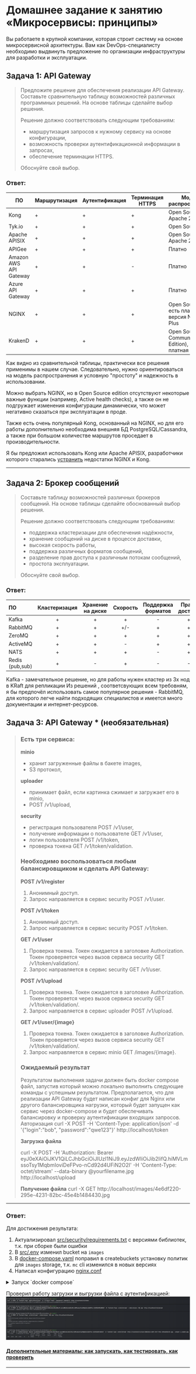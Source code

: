 
# Домашнее задание к занятию «Микросервисы: принципы»

Вы работаете в крупной компании, которая строит систему на основе микросервисной архитектуры.
Вам как DevOps-специалисту необходимо выдвинуть предложение по организации инфраструктуры для разработки и эксплуатации.

## Задача 1: API Gateway 

> Предложите решение для обеспечения реализации API Gateway. Составьте сравнительную таблицу возможностей различных программных решений. На основе таблицы сделайте выбор решения.
> 
> Решение должно соответствовать следующим требованиям:
> - маршрутизация запросов к нужному сервису на основе конфигурации,
> - возможность проверки аутентификационной информации в запросах,
> - обеспечение терминации HTTPS.
> 
> Обоснуйте свой выбор.

### Ответ:

| ПО                     | Маршрутизация | Аутентификация | Терминация HTTPS | Модель распространения                                      |
|------------------------|---------------|----------------|------------------|-------------------------------------------------------------|
| Kong                   | +             | +              | +                | Open Source, Apache 2.0                                     |
| Tyk.io                 | +             | +              | +                | Open Source, MPL                                            |
| Apache APISIX          | +             | +              | +                | Open Source, Apache 2.0                                     |
| APIGee                 | +             | +              | +                | Платно                                                      |
| Amazon AWS API Gateway | +             | +              | -                | Платно                                                      |
| Azure API Gateway      | +             | +              | +                | Платно                                                      |
| NGINX                  | +             | +              | +                | Open Source, но есть платная версия NGINX Plus              |
| KrakenD                | +             | +              | +                | Open Source (для Community Edition), но есть платная версии |

Как видно из сравнительной таблицы, практически все решения применимы в нашем случае. Следовательно, нужно ориентироваться на модель распространения и условную "простоту" и надежность в использовании.

Можно выбрать NGINX, но в Open Source edition отсутствуют некоторые важные функции (например, Active health checks), 
а также он не подгружает изменения конфигурации динамически, что может негативно сказаться при эксплуатации в проде.

Также есть очень популярный Kong, основанный на NGINX, но для его работы дополнительно необходима внешняя БД PostgreSQL/Cassandra, а также при большом количестве маршрутов проседает в производительности.

Я бы предложил использовать Kong или Apache APISIX, разработчики которого старались [устранить](https://api7.ai/blog/why-choose-apisix-instead-of-nginx-or-kong) недостатки NGINX и Kong.

---

## Задача 2: Брокер сообщений

> Составьте таблицу возможностей различных брокеров сообщений. На основе таблицы сделайте обоснованный выбор решения.
> 
> Решение должно соответствовать следующим требованиям:
> - поддержка кластеризации для обеспечения надёжности,
> - хранение сообщений на диске в процессе доставки,
> - высокая скорость работы,
> - поддержка различных форматов сообщений,
> - разделение прав доступа к различным потокам сообщений,
> - простота эксплуатации.
> 
> Обоснуйте свой выбор.

### Ответ:

| ПО                      | Кластеризация | Хранение на диске | Скорость | Поддержка форматов | Права доступа | Простота |
|:------------------------|:-------------:|:-----------------:|:--------:|:------------------:|:-------------:|:--------:|
| Kafka                   |       +       |         +         |    +     |         -          |       +       |    -     |
| RabbitMQ                |       +       |         +         |   +/-    |         +          |       +       |    +     |
| ZeroMQ                  |       +       |         +         |    +     |         +          |       +       |    -     |
| ActiveMQ                |       +       |         +         |    -     |         +          |       +       |    +     |
| NATS                    |       +       |         +         |    +     |         -          |       +       |    +     |
| Redis (pub,sub)         |       +       |         -         |    +     |         -          |       -       |    +     |

Kafka - замечательное решение, но для работы нужен кластер из 3х нод в KRaft для репликации
Из решений , соответсвующих всем требовням, я бы предпочёл использовать самое популярное решения - RabbitMQ, для которого легче найти подходящих специалистов и имеется много документации и интернет-ресурсов.

## Задача 3: API Gateway * (необязательная)

> ### Есть три сервиса:
> 
> **minio**
> - хранит загруженные файлы в бакете images,
> - S3 протокол,
> 
> **uploader**
> - принимает файл, если картинка сжимает и загружает его в minio,
> - POST /v1/upload,
> 
> **security**
> - регистрация пользователя POST /v1/user,
> - получение информации о пользователе GET /v1/user,
> - логин пользователя POST /v1/token,
> - проверка токена GET /v1/token/validation.
> 
> ### Необходимо воспользоваться любым балансировщиком и сделать API Gateway:
> 
> **POST /v1/register**
> 1. Анонимный доступ.
> 2. Запрос направляется в сервис security POST /v1/user.
> 
> **POST /v1/token**
> 1. Анонимный доступ.
> 2. Запрос направляется в сервис security POST /v1/token.
> 
> **GET /v1/user**
> 1. Проверка токена. Токен ожидается в заголовке Authorization. Токен проверяется через вызов сервиса security GET /v1/token/validation/.
> 2. Запрос направляется в сервис security GET /v1/user.
> 
> **POST /v1/upload**
> 1. Проверка токена. Токен ожидается в заголовке Authorization. Токен проверяется через вызов сервиса security GET /v1/token/validation/.
> 2. Запрос направляется в сервис uploader POST /v1/upload.
> 
> **GET /v1/user/{image}**
> 1. Проверка токена. Токен ожидается в заголовке Authorization. Токен проверяется через вызов сервиса security GET /v1/token/validation/.
> 2. Запрос направляется в сервис minio GET /images/{image}.
> 
> ### Ожидаемый результат
> 
> Результатом выполнения задачи должен быть docker compose файл, запустив который можно локально выполнить следующие команды с успешным результатом.
> Предполагается, что для реализации API Gateway будет написан конфиг для Nginx или другого балансировщика нагрузки, который будет запущен как сервис через docker-compose и будет обеспечивать балансировку и проверку аутентификации входящих запросов.
> Авторизация
> curl -X POST -H 'Content-Type: application/json' -d '{"login":"bob", "password":"qwe123"}' http://localhost/token
> 
> **Загрузка файла**
> 
> curl -X POST -H 'Authorization: Bearer eyJ0eXAiOiJKV1QiLCJhbGciOiJIUzI1NiJ9.eyJzdWIiOiJib2IifQ.hiMVLmssoTsy1MqbmIoviDeFPvo-nCd92d4UFiN2O2I' -H 'Content-Type: octet/stream' --data-binary @yourfilename.jpg http://localhost/upload
> 
> **Получение файла**
> curl -X GET http://localhost/images/4e6df220-295e-4231-82bc-45e4b1484430.jpg

---

### Ответ:

Для достижения результата:
1) Актуализировал [src/security/requirements.txt](src/security/requirements.txt) с версиями библиотек, т.к. при сборке были ошибки
2) В [src/.env](src/.env) изменил bucket на `images`
3) В [docker-compose.yaml](src/docker-compose.yaml) поправил в createbuckets установку политик для `images` storage, т.к. `mc` cli изменился в новых версиях
4) Написал конфигурацию [nginx.conf](src/gateway/nginx.conf)


<details>
    <summary>Запуск `docker compose`</summary>

    nedorezov@GARRO:/mnt/e/netology-devops-homeworks/11-microservices-02-principles/src$ docker compose up --build
    [+] Building 2.6s (22/22) FINISHED                                                                                                                                                                                                                                                                                                                                   docker:default
     => [uploader internal] load build definition from Dockerfile                                                                                                                                                                                                                                                                                                                  0.0s
     => => transferring dockerfile: 144B                                                                                                                                                                                                                                                                                                                                           0.0s
     => [security internal] load build definition from Dockerfile                                                                                                                                                                                                                                                                                                                  0.0s
     => => transferring dockerfile: 180B                                                                                                                                                                                                                                                                                                                                           0.0s
     => [uploader internal] load metadata for docker.io/library/node:alpine                                                                                                                                                                                                                                                                                                        2.5s
     => [security internal] load metadata for docker.io/library/python:3.9-alpine                                                                                                                                                                                                                                                                                                  1.7s
     => [security auth] library/python:pull token for registry-1.docker.io                                                                                                                                                                                                                                                                                                         0.0s
     => [uploader auth] library/node:pull token for registry-1.docker.io                                                                                                                                                                                                                                                                                                           0.0s
     => [security internal] load .dockerignore                                                                                                                                                                                                                                                                                                                                     0.0s
     => => transferring context: 2B                                                                                                                                                                                                                                                                                                                                                0.0s
     => [security 1/5] FROM docker.io/library/python:3.9-alpine@sha256:ce83ae657ad10635ea43ecd5efb6ca50bec62183148e37fba075e18a8a34868f                                                                                                                                                                                                                                            0.0s
     => [security internal] load build context                                                                                                                                                                                                                                                                                                                                     0.0s
     => => transferring context: 93B                                                                                                                                                                                                                                                                                                                                               0.0s
     => CACHED [security 2/5] WORKDIR /app                                                                                                                                                                                                                                                                                                                                         0.0s
     => CACHED [security 3/5] COPY requirements.txt .                                                                                                                                                                                                                                                                                                                              0.0s
     => CACHED [security 4/5] RUN pip install -r requirements.txt                                                                                                                                                                                                                                                                                                                  0.0s
     => CACHED [security 5/5] COPY src ./                                                                                                                                                                                                                                                                                                                                          0.0s
     => [security] exporting to image                                                                                                                                                                                                                                                                                                                                              0.0s
     => => exporting layers                                                                                                                                                                                                                                                                                                                                                        0.0s
     => => writing image sha256:e260dbeb8c8798dafe1d032ee0ab87639a448d43d31a6eee3f4e2170f600e860                                                                                                                                                                                                                                                                                   0.0s
     => => naming to docker.io/library/src-security                                                                                                                                                                                                                                                                                                                                0.0s
     => [uploader internal] load .dockerignore                                                                                                                                                                                                                                                                                                                                     0.0s
     => => transferring context: 52B                                                                                                                                                                                                                                                                                                                                               0.0s
     => [uploader 1/5] FROM docker.io/library/node:alpine@sha256:7bfef1d72befbb72b0894a3e4503edbdc0441058b4d091325143338cbf54cff8                                                                                                                                                                                                                                                  0.0s
     => [uploader internal] load build context                                                                                                                                                                                                                                                                                                                                     0.0s
     => => transferring context: 128B                                                                                                                                                                                                                                                                                                                                              0.0s
     => CACHED [uploader 2/5] WORKDIR /app                                                                                                                                                                                                                                                                                                                                         0.0s
     => CACHED [uploader 3/5] COPY package*.json ./                                                                                                                                                                                                                                                                                                                                0.0s
     => CACHED [uploader 4/5] RUN npm install                                                                                                                                                                                                                                                                                                                                      0.0s 
     => CACHED [uploader 5/5] COPY src ./                                                                                                                                                                                                                                                                                                                                          0.0s 
     => [uploader] exporting to image                                                                                                                                                                                                                                                                                                                                              0.0s 
     => => exporting layers                                                                                                                                                                                                                                                                                                                                                        0.0s 
     => => writing image sha256:d5de317d34698e617833ef18a86b794af1dbeeaa8d3ece69a39955be5a020a29                                                                                                                                                                                                                                                                                   0.0s 
     => => naming to docker.io/library/src-uploader                                                                                                                                                                                                                                                                                                                                0.0s 
    [+] Running 5/0
     ✔ Container src-storage-1        Created                                                                                                                                                                                                                                                                                                                                      0.0s 
     ✔ Container src-createbuckets-1  Created                                                                                                                                                                                                                                                                                                                                      0.0s 
     ✔ Container src-uploader-1       Created                                                                                                                                                                                                                                                                                                                                      0.0s 
     ✔ Container src-security-1       Created                                                                                                                                                                                                                                                                                                                                      0.0s 
     ✔ Container src-gateway-1        Created                                                                                                                                                                                                                                                                                                                                      0.0s 
    Attaching to src-createbuckets-1, src-gateway-1, src-security-1, src-storage-1, src-uploader-1
    src-security-1       |  * Serving Flask app 'server'
    src-security-1       |  * Debug mode: off
    src-security-1       | WARNING: This is a development server. Do not use it in a production deployment. Use a production WSGI server instead.
    src-security-1       |  * Running on all addresses (0.0.0.0)
    src-security-1       |  * Running on http://127.0.0.1:3000
    src-security-1       |  * Running on http://172.22.0.2:3000
    src-security-1       | Press CTRL+C to quit
    src-storage-1        | MinIO Object Storage Server
    src-storage-1        | Copyright: 2015-2024 MinIO, Inc.
    src-storage-1        | License: GNU AGPLv3 <https://www.gnu.org/licenses/agpl-3.0.html>
    src-storage-1        | Version: RELEASE.2024-03-07T00-43-48Z (go1.21.8 linux/amd64)
    src-storage-1        |
    src-storage-1        | Status:         1 Online, 0 Offline.
    src-storage-1        | S3-API: http://172.22.0.3:9000  http://127.0.0.1:9000
    src-storage-1        | Console: http://172.22.0.3:33583 http://127.0.0.1:33583
    src-storage-1        |
    src-storage-1        | Documentation: https://min.io/docs/minio/linux/index.html
    src-storage-1        | Warning: The standard parity is set to 0. This can lead to data loss.
    src-createbuckets-1  | Added `storage` successfully.
    src-createbuckets-1  | Bucket created successfully `storage/images`.
    src-createbuckets-1  | Access permission for `storage/images` is set to `download`
    src-uploader-1       | S3: storage:9000 images
    src-uploader-1       | Listening on port 3000
    src-createbuckets-1 exited with code 0
    src-gateway-1        | /docker-entrypoint.sh: /docker-entrypoint.d/ is not empty, will attempt to perform configuration
    src-gateway-1        | /docker-entrypoint.sh: Looking for shell scripts in /docker-entrypoint.d/
    src-gateway-1        | /docker-entrypoint.sh: Launching /docker-entrypoint.d/10-listen-on-ipv6-by-default.sh
    src-gateway-1        | 10-listen-on-ipv6-by-default.sh: info: IPv6 listen already enabled
    src-gateway-1        | /docker-entrypoint.sh: Sourcing /docker-entrypoint.d/15-local-resolvers.envsh
    src-gateway-1        | /docker-entrypoint.sh: Launching /docker-entrypoint.d/20-envsubst-on-templates.sh
    src-gateway-1        | /docker-entrypoint.sh: Launching /docker-entrypoint.d/30-tune-worker-processes.sh
    src-gateway-1        | /docker-entrypoint.sh: Configuration complete; ready for start up
    src-uploader-1       | (node:1) [DEP0152] DeprecationWarning: Custom PerformanceEntry accessors are deprecated. Please use the detail property.
    src-uploader-1       | (Use `node --trace-deprecation ...` to show where the warning was created)
    src-security-1       | 172.22.0.6 - - [08/Mar/2024 13:00:30] "POST /v1/token HTTP/1.0" 200 -
    src-gateway-1        | {"time_local":"08/Mar/2024:13:00:30 +0000","remote_addr":"172.22.0.1","remote_user":"","request":"POST /v1/token HTTP/1.1","status": "200","body_bytes_sent":"99","request_time":"0.010","http_referrer":"","http_user_agent":"curl/8.4.0","http_x_forwarded_for":"","upstream_connect_time":"0.001","upstream_header_time":"0.011","upstream_response_time":"0.011"}
    src-security-1       | 172.22.0.6 - - [08/Mar/2024 13:00:37] "GET /v1/token/validation HTTP/1.0" 200 -
    src-gateway-1        | 2024/03/08 13:00:37 [warn] 23#23: *3 a client request body is buffered to a temporary file /var/cache/nginx/client_temp/0000000001 while sending to client, client: 172.22.0.1, server: , request: "POST /v1/upload HTTP/1.1", host: "localhost"
    src-uploader-1       | Detected file type: image/jpeg
    src-uploader-1       | Saved file in images: 572738df-2cad-487c-a38e-6823d59e46cd.jpg
    src-gateway-1        | {"time_local":"08/Mar/2024:13:00:38 +0000","remote_addr":"172.22.0.1","remote_user":"","request":"POST /v1/upload HTTP/1.1","status": "200","body_bytes_sent":"55","request_time":"0.044","http_referrer":"","http_user_agent":"curl/8.4.0","http_x_forwarded_for":"","upstream_connect_time":"0.001","upstream_header_time":"0.042","upstream_response_time":"0.042"}
    src-security-1       | 172.22.0.6 - - [08/Mar/2024 13:01:00] "GET /v1/token/validation HTTP/1.0" 200 -
    src-gateway-1        | {"time_local":"08/Mar/2024:13:01:00 +0000","remote_addr":"172.22.0.1","remote_user":"","request":"GET /v1/user/572738df-2cad-487c-a38e-6823d59e46cd.jpg HTTP/1.1","status": "200","body_bytes_sent":"146496","request_time":"0.004","http_referrer":"","http_user_agent":"curl/8.4.0","http_x_forwarded_for":"","upstream_connect_time":"0.000","upstream_header_time":"0.001","upstream_response_time":"0.002"}
</details>

Проверил работу загрузки и выгрузки файла с аутентификацией:
![](img/01.png)

#### [Дополнительные материалы: как запускать, как тестировать, как проверить](https://github.com/netology-code/devkub-homeworks/tree/main/11-microservices-02-principles)

---

